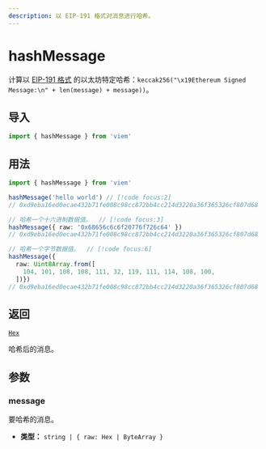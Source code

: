 ```yaml
---
description: 以 EIP-191 格式对消息进行哈希。
---
```


# hashMessage

计算以 [EIP-191 格式](https://eips.ethereum.org/EIPS/eip-191) 的以太坊特定哈希：`keccak256("\x19Ethereum Signed Message:\n" + len(message) + message))`。

## 导入

```ts
import { hashMessage } from 'viem'
```

## 用法

```ts
import { hashMessage } from 'viem'

hashMessage('hello world') // [!code focus:2]
// 0xd9eba16ed0ecae432b71fe008c98cc872bb4cc214d3220a36f365326cf807d68

// 哈希一个十六进制数据值。  // [!code focus:3]
hashMessage({ raw: '0x68656c6c6f20776f726c64' })
// 0xd9eba16ed0ecae432b71fe008c98cc872bb4cc214d3220a36f365326cf807d68

// 哈希一个字节数据值。  // [!code focus:6]
hashMessage({ 
  raw: Uint8Array.from([
    104, 101, 108, 108, 111, 32, 119, 111, 114, 108, 100,
  ])})
// 0xd9eba16ed0ecae432b71fe008c98cc872bb4cc214d3220a36f365326cf807d68
```

## 返回

[`Hex`](/docs/glossary/types#hex)

哈希后的消息。

## 参数

### message

要哈希的消息。

- **类型：** `string | { raw: Hex | ByteArray }`